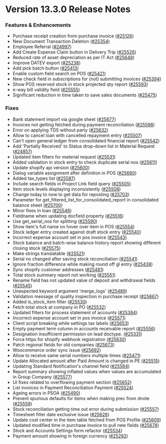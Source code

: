 # Version 13.3.0 Release Notes

### Features & Enhancements

- Purchase receipt creation from purchase invoice ([#25126](https://github.com/frappe/erpnext/pull/25126))
- New Document Transaction Deletion ([#25354](https://github.com/frappe/erpnext/pull/25354))
- Employee Referral ([#24997](https://github.com/frappe/erpnext/pull/24997))
- Add Create Expense Claim button in Delivery Trip ([#25526](https://github.com/frappe/erpnext/pull/25526))
- Reduced rate of asset depreciation as per IT Act ([#25648](https://github.com/frappe/erpnext/pull/25648))
- Improve DATEV export ([#25238](https://github.com/frappe/erpnext/pull/25238))
- Add pick batch button ([#25413](https://github.com/frappe/erpnext/pull/25413))
- Enable custom field search on POS ([#25421](https://github.com/frappe/erpnext/pull/25421))
- New check field in subscriptions for (not) submitting invoices ([#25394](https://github.com/frappe/erpnext/pull/25394))
- Show POS reserved stock in stock projected qty report ([#25593](https://github.com/frappe/erpnext/pull/25593))
- e-way bill validity field ([#25555](https://github.com/frappe/erpnext/pull/25555))
- Significant reduction in time taken to save sales documents ([#25475](https://github.com/frappe/erpnext/pull/25475))

### Fixes

- Bank statement import via google sheet ([#25677](https://github.com/frappe/erpnext/pull/25677))
- Invoices not getting fetched during payment reconciliation ([#25598](https://github.com/frappe/erpnext/pull/25598))
- Error on applying TDS without party ([#25632](https://github.com/frappe/erpnext/pull/25632))
- Allow to cancel loan with cancelled repayment entry ([#25507](https://github.com/frappe/erpnext/pull/25507))
- Can't open general ledger from consolidated financial report ([#25542](https://github.com/frappe/erpnext/pull/25542))
- Add 'Partially Received' to Status drop-down list in Material Request ([#24857](https://github.com/frappe/erpnext/pull/24857))
- Updated item filters for material request ([#25531](https://github.com/frappe/erpnext/pull/25531))
- Added validation in stock entry to check duplicate serial nos ([#25611](https://github.com/frappe/erpnext/pull/25611))
- Update shopify api version ([#25600](https://github.com/frappe/erpnext/pull/25600))
- Dialog variable assignment after definition in POS ([#25680](https://github.com/frappe/erpnext/pull/25680))
- Added tax_types list ([#25587](https://github.com/frappe/erpnext/pull/25587))
- Include search fields in Project Link field query ([#25505](https://github.com/frappe/erpnext/pull/25505))
- Item stock levels displaying inconsistently ([#25506](https://github.com/frappe/erpnext/pull/25506))
- Change today to now to get data for reposting ([#25703](https://github.com/frappe/erpnext/pull/25703))
- Parameter for get_filtered_list_for_consolidated_report in consolidated balance sheet ([#25700](https://github.com/frappe/erpnext/pull/25700))
- Minor fixes in loan ([#25546](https://github.com/frappe/erpnext/pull/25546))
- Fieldname when updating docfield property ([#25516](https://github.com/frappe/erpnext/pull/25516))
- Use get_serial_nos for splitting ([#25590](https://github.com/frappe/erpnext/pull/25590))
- Show item's full name on hover over item in POS ([#25554](https://github.com/frappe/erpnext/pull/25554))
- Stock ledger entry created against draft stock entry ([#25540](https://github.com/frappe/erpnext/pull/25540))
- Incorrect expense account set in pos invoice ([#25543](https://github.com/frappe/erpnext/pull/25543))
- Stock balance and batch-wise balance history report showing different closing stock ([#25575](https://github.com/frappe/erpnext/pull/25575))
- Make strings translatable ([#25521](https://github.com/frappe/erpnext/pull/25521))
- Serial no changed after saving stock reconciliation ([#25541](https://github.com/frappe/erpnext/pull/25541))
- Ignore fraction difference while making round off gl entry ([#25438](https://github.com/frappe/erpnext/pull/25438))
- Sync shopify customer addresses ([#25481](https://github.com/frappe/erpnext/pull/25481))
- Total stock summary report not working ([#25551](https://github.com/frappe/erpnext/pull/25551))
- Rename field has not updated value of deposit and withdrawal fields ([#25545](https://github.com/frappe/erpnext/pull/25545))
- Unexpected keyword argument 'merge_logs' ([#25489](https://github.com/frappe/erpnext/pull/25489))
- Validation message of quality inspection in purchase receipt ([#25667](https://github.com/frappe/erpnext/pull/25667))
- Added is_stock_item filter ([#25530](https://github.com/frappe/erpnext/pull/25530))
- Fetch total stock at company in PO ([#25532](https://github.com/frappe/erpnext/pull/25532))
- Updated filters for process statement of accounts ([#25384](https://github.com/frappe/erpnext/pull/25384))
- Incorrect expense account set in pos invoice ([#25571](https://github.com/frappe/erpnext/pull/25571))
- Client script breaking while settings tax labels ([#25653](https://github.com/frappe/erpnext/pull/25653))
- Empty payment term column in accounts receivable report ([#25556](https://github.com/frappe/erpnext/pull/25556))
- Designation insufficient permission on lead doctype. ([#25331](https://github.com/frappe/erpnext/pull/25331))
- Force https for shopify webhook registration ([#25630](https://github.com/frappe/erpnext/pull/25630))
- Patch regional fields for old companies ([#25673](https://github.com/frappe/erpnext/pull/25673))
- Woocommerce order sync issue ([#25692](https://github.com/frappe/erpnext/pull/25692))
- Allow to receive same serial numbers multiple times ([#25471](https://github.com/frappe/erpnext/pull/25471))
- Update Allocated amount after Paid Amount is changed in PE ([#25515](https://github.com/frappe/erpnext/pull/25515))
- Updating Standard Notification's channel field ([#25564](https://github.com/frappe/erpnext/pull/25564))
- Report summary showing inflated values when values are accumulated in Group Company ([#25577](https://github.com/frappe/erpnext/pull/25577))
- UI fixes related to overflowing payment section ([#25652](https://github.com/frappe/erpnext/pull/25652))
- List invoices in Payment Reconciliation Payment ([#25524](https://github.com/frappe/erpnext/pull/25524))
- Ageing errors in PSOA ([#25490](https://github.com/frappe/erpnext/pull/25490))
- Prevent spurious defaults for items when making prec from dnote ([#25559](https://github.com/frappe/erpnext/pull/25559))
- Stock reconciliation getting time out error during submission ([#25557](https://github.com/frappe/erpnext/pull/25557))
- Timesheet filter date exclusive issue ([#25626](https://github.com/frappe/erpnext/pull/25626))
- Update cost center in the item table fetched from POS Profile ([#25609](https://github.com/frappe/erpnext/pull/25609))
- Updated modified time in purchase invoice to pull new fields ([#25678](https://github.com/frappe/erpnext/pull/25678))
- Stock and Accounts Settings form refactor ([#25534](https://github.com/frappe/erpnext/pull/25534))
- Payment amount showing in foreign currency ([#25292](https://github.com/frappe/erpnext/pull/25292))
